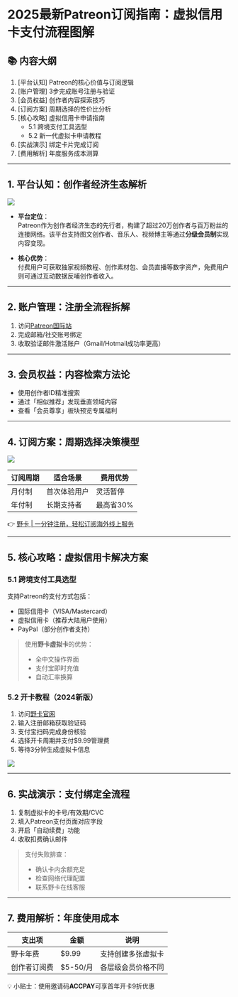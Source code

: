 # 2025最新Patreon订阅指南：虚拟信用卡支付流程图解

## 📚 内容大纲
1. [平台认知] Patreon的核心价值与订阅逻辑
2. [账户管理] 3步完成账号注册与验证
3. [会员权益] 创作者内容探索技巧
4. [订阅方案] 周期选择的性价比分析
5. [核心攻略] 虚拟信用卡申请指南
   - 5.1 跨境支付工具选型
   - 5.2 新一代虚拟卡申请教程
6. [实战演示] 绑定卡片完成订阅
7. [费用解析] 年度服务成本测算

---

## 1. 平台认知：创作者经济生态解析
![](https://bbtdd.com/wp-content/uploads/img/258486340.webp)

- **平台定位**：  
Patreon作为创作者经济生态的先行者，构建了超过20万创作者与百万粉丝的连接网络。该平台支持图文创作者、音乐人、视频博主等通过**分级会员制**实现内容变现。

- **核心优势**：  
付费用户可获取独家视频教程、创作素材包、会员直播等数字资产，免费用户则可通过互动数据反哺创作者收入。

---

## 2. 账户管理：注册全流程拆解
1. 访问[Patreon国际站](https://www.patreon.com/)
2. 完成邮箱/社交账号绑定
3. 收取验证邮件激活账户（Gmail/Hotmail成功率更高）

---

## 3. 会员权益：内容检索方法论
- 使用创作者ID精准搜索
- 通过「相似推荐」发现垂直领域内容
- 查看「会员尊享」板块预览专属福利

---

## 4. 订阅方案：周期选择决策模型
![](https://bbtdd.com/wp-content/uploads/img/84950904723.webp)

| 订阅周期 | 适合场景 | 费用优势 |
|---------|---------|---------|
| 月付制 | 首次体验用户 | 灵活暂停 |
| 年付制 | 长期支持者 | 最高省30% |

👉 [野卡 | 一分钟注册，轻松订阅海外线上服务](https://bbtdd.com/yeka)

---

## 5. 核心攻略：虚拟信用卡解决方案

### 5.1 跨境支付工具选型
支持Patreon的支付方式包括：
- 国际信用卡（VISA/Mastercard）
- 虚拟信用卡（推荐大陆用户使用）
- PayPal（部分创作者支持）

> 使用**野卡虚拟卡**的优势：
> - 全中文操作界面
> - 支付宝即时充值
> - 自动汇率换算

### 5.2 开卡教程（2024新版）
1. 访问[野卡官网](https://bbtdd.com/yeka) 
2. 输入注册邮箱获取验证码
3. 支付宝扫码完成身份核验
4. 选择开卡周期并支付$9.99管理费
5. 等待3分钟生成虚拟卡信息

![](https://bbtdd.com/wp-content/uploads/img/480763812055.webp)

---

## 6. 实战演示：支付绑定全流程
1. 复制虚拟卡的卡号/有效期/CVC
2. 填入Patreon支付页面对应字段
3. 开启「自动续费」功能
4. 收取扣费确认邮件

> 支付失败排查：
> - 确认卡内余额充足
> - 检查网络代理配置
> - 联系野卡在线客服

---

## 7. 费用解析：年度使用成本
| 支出项 | 金额 | 说明 |
|-------|------|-----|
| 野卡年费 | $9.99 | 支持创建多张虚拟卡 |
| 创作者订阅费 | $5-50/月 | 各层级会员价格不同 |

💡 小贴士：使用邀请码**ACCPAY**可享首年开卡9折优惠
